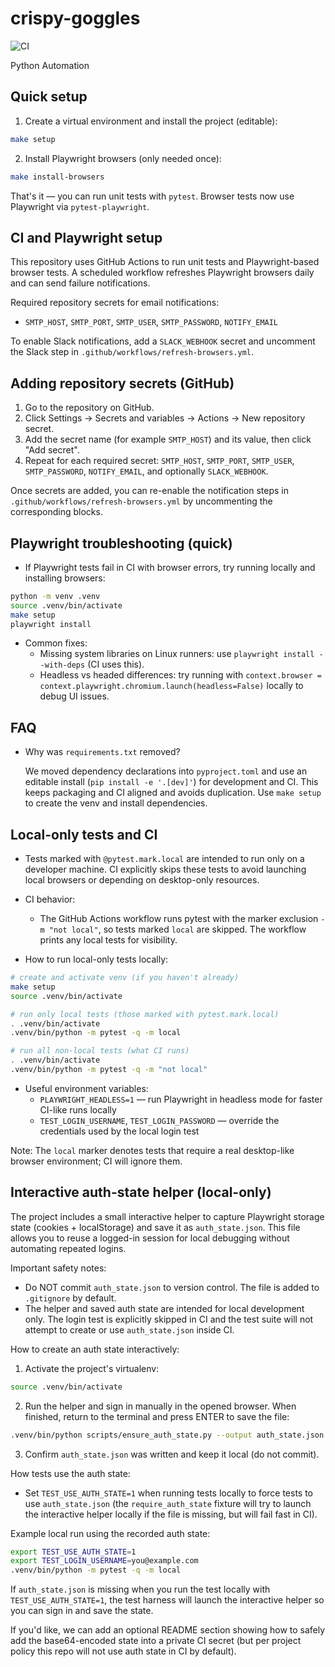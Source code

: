 # crispy-goggles

![CI](https://github.com/forever-efficient/crispy-goggles/actions/workflows/ci.yml/badge.svg)

Python Automation

## Quick setup

1. Create a virtual environment and install the project (editable):

```bash
make setup
```

2. Install Playwright browsers (only needed once):

```bash
make install-browsers
```

That's it — you can run unit tests with `pytest`. Browser tests now use Playwright via `pytest-playwright`.

## CI and Playwright setup

This repository uses GitHub Actions to run unit tests and Playwright-based browser tests. A scheduled workflow refreshes Playwright browsers daily and can send failure notifications.

Required repository secrets for email notifications:
- `SMTP_HOST`, `SMTP_PORT`, `SMTP_USER`, `SMTP_PASSWORD`, `NOTIFY_EMAIL`

To enable Slack notifications, add a `SLACK_WEBHOOK` secret and uncomment the Slack step in `.github/workflows/refresh-browsers.yml`.

## Adding repository secrets (GitHub)

1. Go to the repository on GitHub.
2. Click Settings -> Secrets and variables -> Actions -> New repository secret.
3. Add the secret name (for example `SMTP_HOST`) and its value, then click "Add secret".
4. Repeat for each required secret: `SMTP_HOST`, `SMTP_PORT`, `SMTP_USER`, `SMTP_PASSWORD`, `NOTIFY_EMAIL`, and optionally `SLACK_WEBHOOK`.

Once secrets are added, you can re-enable the notification steps in `.github/workflows/refresh-browsers.yml` by uncommenting the corresponding blocks.

## Playwright troubleshooting (quick)

- If Playwright tests fail in CI with browser errors, try running locally and installing browsers:

```bash
python -m venv .venv
source .venv/bin/activate
make setup
playwright install
```

- Common fixes:
  - Missing system libraries on Linux runners: use `playwright install --with-deps` (CI uses this).
  - Headless vs headed differences: try running with `context.browser = context.playwright.chromium.launch(headless=False)` locally to debug UI issues.

## FAQ

- Why was `requirements.txt` removed?

  We moved dependency declarations into `pyproject.toml` and use an editable install (`pip install -e '.[dev]'`) for development and CI. This keeps packaging and CI aligned and avoids duplication. Use `make setup` to create the venv and install dependencies.

## Local-only tests and CI

- Tests marked with `@pytest.mark.local` are intended to run only on a developer machine. CI explicitly skips these tests to avoid launching local browsers or depending on desktop-only resources.

- CI behavior:
  - The GitHub Actions workflow runs pytest with the marker exclusion `-m "not local"`, so tests marked `local` are skipped. The workflow prints any local tests for visibility.

- How to run local-only tests locally:

```bash
# create and activate venv (if you haven't already)
make setup
source .venv/bin/activate

# run only local tests (those marked with pytest.mark.local)
. .venv/bin/activate
.venv/bin/python -m pytest -q -m local

# run all non-local tests (what CI runs)
. .venv/bin/activate
.venv/bin/python -m pytest -q -m "not local"
```

- Useful environment variables:
  - `PLAYWRIGHT_HEADLESS=1` — run Playwright in headless mode for faster CI-like runs locally
  - `TEST_LOGIN_USERNAME`, `TEST_LOGIN_PASSWORD` — override the credentials used by the local login test

Note: The `local` marker denotes tests that require a real desktop-like browser environment; CI will ignore them.

## Interactive auth-state helper (local-only)

The project includes a small interactive helper to capture Playwright storage state
(cookies + localStorage) and save it as `auth_state.json`. This file allows you to
reuse a logged-in session for local debugging without automating repeated logins.

Important safety notes:
- Do NOT commit `auth_state.json` to version control. The file is added to
  `.gitignore` by default.
- The helper and saved auth state are intended for local development only. The
  login test is explicitly skipped in CI and the test suite will not attempt to
  create or use `auth_state.json` inside CI.

How to create an auth state interactively:

1. Activate the project's virtualenv:

```bash
source .venv/bin/activate
```

2. Run the helper and sign in manually in the opened browser. When finished,
   return to the terminal and press ENTER to save the file:

```bash
.venv/bin/python scripts/ensure_auth_state.py --output auth_state.json --url https://x.com/login
```

3. Confirm `auth_state.json` was written and keep it local (do not commit).

How tests use the auth state:
- Set `TEST_USE_AUTH_STATE=1` when running tests locally to force tests to use
  `auth_state.json` (the `require_auth_state` fixture will try to launch the
  interactive helper locally if the file is missing, but will fail fast in CI).

Example local run using the recorded auth state:

```bash
export TEST_USE_AUTH_STATE=1
export TEST_LOGIN_USERNAME=you@example.com
.venv/bin/python -m pytest -q -m local
```

If `auth_state.json` is missing when you run the test locally with
`TEST_USE_AUTH_STATE=1`, the test harness will launch the interactive helper so
you can sign in and save the state.

If you'd like, we can add an optional README section showing how to safely add
the base64-encoded state into a private CI secret (but per project policy this
repo will not use auth state in CI by default).
